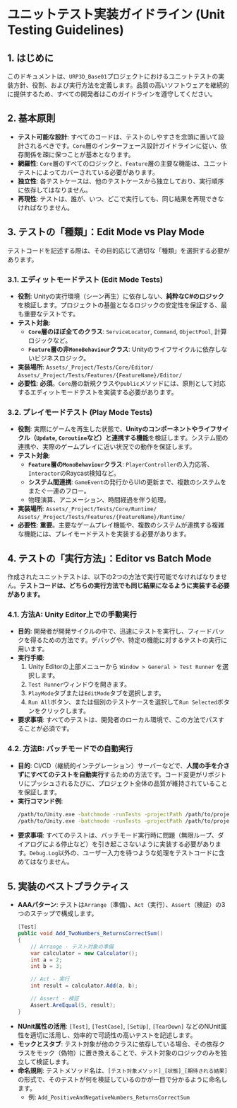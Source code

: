 ﻿# ユニットテスト実装ガイドライン (Unit Testing Guidelines)

## 1. はじめに

このドキュメントは、`URP3D_Base01`プロジェクトにおけるユニットテストの実装方針、役割、および実行方法を定義します。品質の高いソフトウェアを継続的に提供するため、すべての開発者はこのガイドラインを遵守してください。

## 2. 基本原則

- **テスト可能な設計**: すべてのコードは、テストのしやすさを念頭に置いて設計されるべきです。`Core`層のインターフェース設計ガイドラインに従い、依存関係を疎に保つことが基本となります。
- **網羅性**: `Core`層のすべてのロジックと、`Feature`層の主要な機能は、ユニットテストによってカバーされている必要があります。
- **独立性**: 各テストケースは、他のテストケースから独立しており、実行順序に依存してはなりません。
- **再現性**: テストは、誰が、いつ、どこで実行しても、同じ結果を再現できなければなりません。

## 3. テストの「種類」：Edit Mode vs Play Mode

テストコードを記述する際は、その目的応じて適切な「種類」を選択する必要があります。

### 3.1. エディットモードテスト (Edit Mode Tests)

-   **役割**:
    Unityの実行環境（シーン再生）に依存しない、**純粋なC#のロジック**を検証します。プロジェクトの基盤となるロジックの安定性を保証する、最も重要なテストです。
-   **テスト対象**:
    -   **`Core`層のほぼ全てのクラス**: `ServiceLocator`, `Command`, `ObjectPool`, 計算ロジックなど。
    -   **`Feature`層の非`MonoBehaviour`クラス**: Unityのライフサイクルに依存しないビジネスロジック。
-   **実装場所**:
    `Assets/_Project/Tests/Core/Editor/`
    `Assets/_Project/Tests/Features/{FeatureName}/Editor/`
-   **必要性**: **必須**。`Core`層の新規クラスや`public`メソッドには、原則として対応するエディットモードテストを実装する必要があります。

### 3.2. プレイモードテスト (Play Mode Tests)

-   **役割**:
    実際にゲームを再生した状態で、**Unityのコンポーネントやライフサイクル（`Update`, `Coroutine`など）と連携する機能**を検証します。システム間の連携や、実際のゲームプレイに近い状況での動作を保証します。
-   **テスト対象**:
    -   **`Feature`層の`MonoBehaviour`クラス**: `PlayerController`の入力応答、`Interactor`のRaycast検知など。
    -   **システム間連携**: `GameEvent`の発行からUIの更新まで、複数のシステムをまたぐ一連のフロー。
    -   物理演算、アニメーション、時間経過を伴う処理。
-   **実装場所**:
    `Assets/_Project/Tests/Core/Runtime/`
    `Assets/_Project/Tests/Features/{FeatureName}/Runtime/`
-   **必要性**: **重要**。主要なゲームプレイ機能や、複数のシステムが連携する複雑な機能には、プレイモードテストを実装する必要があります。

## 4. テストの「実行方法」：Editor vs Batch Mode

作成されたユニットテストは、以下の2つの方法で実行可能でなければなりません。**テストコードは、どちらの実行方法でも同じ結果になるように実装する必要があります。**

### 4.1. 方法A: Unity Editor上での手動実行

-   **目的**:
    開発者が開発サイクルの中で、迅速にテストを実行し、フィードバックを得るための方法です。デバッグや、特定の機能に対するテストの実行に用います。
-   **実行手順**:
    1.  Unity Editorの上部メニューから `Window > General > Test Runner` を選択します。
    2.  `Test Runner`ウィンドウを開きます。
    3.  `PlayMode`タブまたは`EditMode`タブを選択します。
    4.  `Run All`ボタン、または個別のテストケースを選択して`Run Selected`ボタンをクリックします。
-   **要求事項**:
    すべてのテストは、開発者のローカル環境で、この方法でパスすることが必須です。

### 4.2. 方法B: バッチモードでの自動実行

-   **目的**:
    CI/CD（継続的インテグレーション）サーバーなどで、**人間の手を介さずにすべてのテストを自動実行**するための方法です。コード変更がリポジトリにプッシュされるたびに、プロジェクト全体の品質が維持されていることを保証します。
-   **実行コマンド例**:
    ```bash
    /path/to/Unity.exe -batchmode -runTests -projectPath /path/to/project -testPlatform EditMode -testResults Assets/_Project/Tests/Results/editmode-results.xml
    /path/to/Unity.exe -batchmode -runTests -projectPath /path/to/project -testPlatform PlayMode -testResults Assets/_Project/Tests/Results/playmode-results.xml
    ```
-   **要求事項**:
    すべてのテストは、バッチモード実行時に問題（無限ループ、ダイアログによる停止など）を引き起こさないように実装する必要があります。`Debug.Log`以外の、ユーザー入力を待つような処理をテストコードに含めてはなりません。

## 5. 実装のベストプラクティス

-   **AAAパターン**: テストは`Arrange`（準備）、`Act`（実行）、`Assert`（検証）の3つのステップで構成します。
    ```csharp
    [Test]
    public void Add_TwoNumbers_ReturnsCorrectSum()
    {
        // Arrange - テスト対象の準備
        var calculator = new Calculator();
        int a = 2;
        int b = 3;

        // Act - 実行
        int result = calculator.Add(a, b);

        // Assert - 検証
        Assert.AreEqual(5, result);
    }
    ```
-   **NUnit属性の活用**: `[Test]`, `[TestCase]`, `[SetUp]`, `[TearDown]` などのNUnit属性を適切に活用し、効率的で可読性の高いテストを記述します。
-   **モックとスタブ**: テスト対象が他のクラスに依存している場合、その依存クラスをモック（偽物）に置き換えることで、テスト対象のロジックのみを独立して検証します。
-   **命名規則**: テストメソッド名は、`[テスト対象メソッド]_[状態]_[期待される結果]` の形式で、そのテストが何を検証しているのかが一目で分かるように命名します。
    -   例: `Add_PositiveAndNegativeNumbers_ReturnsCorrectSum`

